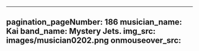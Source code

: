 ------
pagination_pageNumber: 186
musician_name: Kai
band_name: Mystery Jets.
img_src: images/musician0202.png
onmouseover_src: 
------